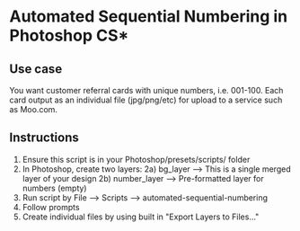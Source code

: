 # Automated Sequential Numbering in Photoshop CS*

## Use case
You want customer referral cards with unique numbers, i.e. 001-100.
Each card output as an individual file (jpg/png/etc) for upload to a
service such as Moo.com.

## Instructions
1) Ensure this script is in your Photoshop/presets/scripts/ folder
2) In Photoshop, create two layers:
	2a) bg_layer --> This is a single merged layer of your design
	2b) number_layer --> Pre-formatted layer for numbers (empty)
3) Run script by File --> Scripts --> automated-sequential-numbering
4) Follow prompts
5) Create individual files by using built in "Export Layers to Files..."
